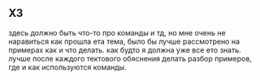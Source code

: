 ## X3
здесь должно быть что-то про команды и тд, но мне очень не наравиться как прошла ета тема, было бы лучше рассмотрено на примерах как и что делать.
как будто я должна уже все ето знать. лучше после каждого тектового обяснения делать разбор примеров, где и как используются команды.
